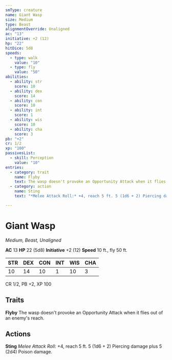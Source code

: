 ```yaml
---
smType: creature
name: Giant Wasp
size: Medium
type: Beast
alignmentOverride: Unaligned
ac: "13"
initiative: +2 (12)
hp: "22"
hitDice: 5d8
speeds:
  - type: walk
    value: "10"
  - type: fly
    value: "50"
abilities:
  - ability: str
    score: 10
  - ability: dex
    score: 14
  - ability: con
    score: 10
  - ability: int
    score: 1
  - ability: wis
    score: 10
  - ability: cha
    score: 3
pb: "+2"
cr: 1/2
xp: "100"
passivesList:
  - skill: Perception
    value: "10"
entries:
  - category: trait
    name: Flyby
    text: The wasp doesn't provoke an Opportunity Attack when it flies out of an enemy's reach.
  - category: action
    name: Sting
    text: "*Melee Attack Roll:* +4, reach 5 ft. 5 (1d6 + 2) Piercing damage plus 5 (2d4) Poison damage."

---
```


# Giant Wasp
*Medium, Beast, Unaligned*

**AC** 13
**HP** 22 (5d8)
**Initiative** +2 (12)
**Speed** 10 ft., fly 50 ft.

| STR | DEX | CON | INT | WIS | CHA |
| --- | --- | --- | --- | --- | --- |
| 10 | 14 | 10 | 1 | 10 | 3 |

CR 1/2, PB +2, XP 100

## Traits

**Flyby**
The wasp doesn't provoke an Opportunity Attack when it flies out of an enemy's reach.

## Actions

**Sting**
*Melee Attack Roll:* +4, reach 5 ft. 5 (1d6 + 2) Piercing damage plus 5 (2d4) Poison damage.
